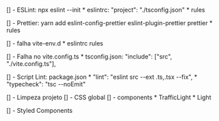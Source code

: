 [] - ESLint: npx eslint --init
    * eslintrc: "project": "./tsconfig.json"
    * rules

[] - Prettier: yarn add eslint-config-prettier eslint-plugin-prettier prettier
    * rules

[] - falha vite-env.d
    * eslintrc rules

[] - Falha no vite.config.ts
    * tsconfig.json: "include": ["src", "./vite.config.ts"],

[] - Script Lint: package.json
    * "lint": "eslint src --ext .ts,.tsx --fix",
    * "typecheck": "tsc --noEmit"

[] - Limpeza projeto
[] - CSS global
[] - components
    * TrafficLight
    * Light

[] - Styled Components
